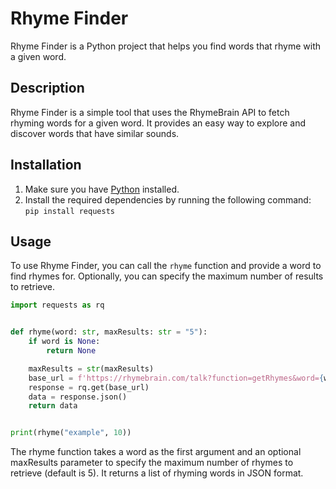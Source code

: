 # Rhyme Finder

Rhyme Finder is a Python project that helps you find words that rhyme with a given word.

## Description

Rhyme Finder is a simple tool that uses the RhymeBrain API to fetch rhyming words for a given word. It provides an easy way to explore and discover words that have similar sounds.

## Installation

1. Make sure you have [Python](https://www.python.org/) installed.
2. Install the required dependencies by running the following command:
    ```pip install requests```

## Usage

To use Rhyme Finder, you can call the `rhyme` function and provide a word to find rhymes for. Optionally, you can specify the maximum number of results to retrieve.

```python
import requests as rq


def rhyme(word: str, maxResults: str = "5"):
    if word is None:
        return None

    maxResults = str(maxResults)
    base_url = f'https://rhymebrain.com/talk?function=getRhymes&word={word}&maxResults={maxResults}'
    response = rq.get(base_url)
    data = response.json()
    return data


print(rhyme("example", 10))
```

The rhyme function takes a word as the first argument and an optional maxResults parameter to specify the maximum number of rhymes to retrieve (default is 5). It returns a list of rhyming words in JSON format.
